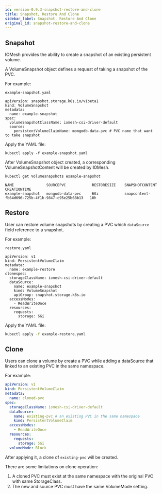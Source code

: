 ```yaml
---
id: version-0.9.3-snapshot-restore-and-clone
title: Snapshot, Restore And Clone
sidebar_label: Snapshot, Restore And Clone
original_id: snapshot-restore-and-clone
---
```


## Snapshot

IOMesh provides the ability to create a snapshot of an existing persistent volume.

A VolumeSnapshot object defines a request of taking a snapshot of the PVC.

For example:

```text
example-snapshot.yaml
```

```output
apiVersion: snapshot.storage.k8s.io/v1beta1
kind: VolumeSnapshot
metadata:
  name: example-snapshot
spec:
  volumeSnapshotClassName: iomesh-csi-driver-default
  source:
    persistentVolumeClaimName: mongodb-data-pvc # PVC name that want to take snapshot
```

Apply the YAML file:

```text
kubectl apply -f example-snapshot.yaml
```

After VolumeSnapshot object created, a corresponding VolumeSnapshotContent will be created by IOMesh.

```bash
kubectl get Volumesnapshots example-snapshot
```

```output
NAME               SOURCEPVC            RESTORESIZE    SNAPSHOTCONTENT                                    CREATIONTIME
example-snapshot   mongodb-data-pvc     6Gi            snapcontent-fb64d696-725b-4f1b-9847-c95e25b68b13   10h
```

## Restore

User can restore volume snapshots by creating a PVC which `dataSource` field reference to a snapshot.

For example:

```text
restore.yaml
```

```output
apiVersion: v1
kind: PersistentVolumeClaim
metadata:
  name: example-restore
clonespec:
  storageClassName: iomesh-csi-driver-default
  dataSource:
    name: example-snapshot
    kind: VolumeSnapshot
    apiGroup: snapshot.storage.k8s.io
  accessModes:
    - ReadWriteOnce
  resources:
    requests:
      storage: 6Gi
```

Apply the YAML file:

```bash
kubectl apply -f example-restore.yaml
```

## Clone

Users can clone a volume by create a PVC while adding a dataSource that linked to an existing PVC in the same namespace.

For example:

```yaml
apiVersion: v1
kind: PersistentVolumeClaim
metadata:
  name: cloned-pvc
spec:
  storageClassName: iomesh-csi-driver-default
  dataSource:
    name: existing-pvc # an existing PVC in the same namespace
    kind: PersistentVolumeClaim
  accessModes:
    - ReadWriteOnce
  resources:
    requests:
      storage: 5Gi
  volumeMode: Block
```

After applying it, a clone of `existing-pvc` will be created.

There are some limitations on clone operation:

1. A cloned PVC must exist at the same namespace with the original PVC with same StorageClass.
2. The new and source PVC must have the same VolumeMode setting.
